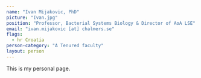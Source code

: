 ```yaml
---
name: "Ivan Mijakovic, PhD"
picture: "Ivan.jpg"
position: "Professor, Bacterial Systems Biology & Director of AoA LSE"
email: "ivan.mijakovic [at] chalmers.se"
flags:
  - hr Croatia
person-category: "A Tenured faculty"
layout: person
---
```

This is my personal page.
